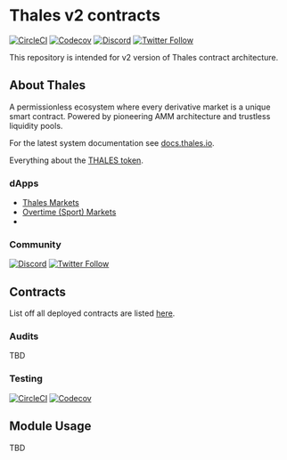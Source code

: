 # Thales v2 contracts

[![CircleCI](https://circleci.com/gh/thales-markets/contracts-v2/tree/main.svg?style=svg)](https://circleci.com/gh/thales-markets/contracts-v2/tree/main)
[![Codecov](https://codecov.io/gh/thales-markets/contracts-v2/branch/main/graph/badge.svg?token=M2e5X0vJRQ)](https://codecov.io/gh/thales-markets/contracts-v2)
[![Discord](https://img.shields.io/discord/906484044915687464.svg?color=768AD4&label=discord&logo=https%3A%2F%2Fdiscordapp.com%2Fassets%2F8c9701b98ad4372b58f13fd9f65f966e.svg)](https://discord.gg/DHebdQqqaD)
[![Twitter Follow](https://img.shields.io/twitter/follow/thalesmarket.svg?label=thalesmarket&style=social)](https://twitter.com/thales_io)

This repository is intended for v2 version of Thales contract architecture.

## About Thales

A permissionless ecosystem where every derivative market is a unique smart contract.
Powered by pioneering AMM architecture and trustless liquidity pools.

For the latest system documentation see [docs.thales.io](https://docs.thales.io/).

Everything about the [THALES token](https://thales.io/about/thales-token).

### dApps

- [Thales Markets](https://thalesmarket.io/)
- [Overtime (Sport) Markets](https://overtimemarkets.xyz/)
-

### Community

[![Discord](https://img.shields.io/discord/906484044915687464.svg?color=768AD4&label=discord&logo=https%3A%2F%2Fdiscordapp.com%2Fassets%2F8c9701b98ad4372b58f13fd9f65f966e.svg)](https://discord.gg/DHebdQqqaD)
[![Twitter Follow](https://img.shields.io/twitter/follow/thalesmarket.svg?label=thalesmarket&style=social)](https://twitter.com/thales_io)

## Contracts

List off all deployed contracts are listed [here](https://contracts.thalesmarket.io/).

### Audits

TBD

### Testing

[![CircleCI](https://circleci.com/gh/thales-markets/contracts-v2/tree/main.svg?style=svg)](https://circleci.com/gh/thales-markets/contracts-v2/tree/main)
[![Codecov](https://codecov.io/gh/thales-markets/contracts-v2/branch/main/graph/badge.svg?token=M2e5X0vJRQ)](https://codecov.io/gh/thales-markets/contracts-v2)

## Module Usage

TBD
